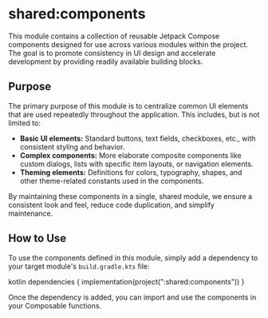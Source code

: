 # shared:components

This module contains a collection of reusable Jetpack Compose components designed for use across various modules within the project. The goal is to promote consistency in UI design and accelerate development by providing readily available building blocks.

## Purpose

The primary purpose of this module is to centralize common UI elements that are used repeatedly throughout the application. This includes, but is not limited to:

*   **Basic UI elements:** Standard buttons, text fields, checkboxes, etc., with consistent styling and behavior.
*   **Complex components:** More elaborate composite components like custom dialogs, lists with specific item layouts, or navigation elements.
*   **Theming elements:** Definitions for colors, typography, shapes, and other theme-related constants used in the components.

By maintaining these components in a single, shared module, we ensure a consistent look and feel, reduce code duplication, and simplify maintenance.

## How to Use

To use the components defined in this module, simply add a dependency to your target module's `build.gradle.kts` file:

kotlin dependencies { implementation(project(":shared:components")) }

Once the dependency is added, you can import and use the components in your Composable functions.
